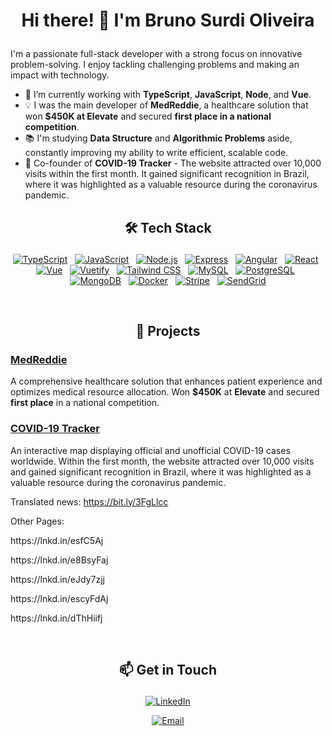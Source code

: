# <p align='center'>Hi there! 👋 I'm Bruno Surdi Oliveira</p>

I'm a passionate full-stack developer with a strong focus on innovative problem-solving. I enjoy tackling challenging problems and making an impact with technology.

- 🌱 I’m currently working with **TypeScript**, **JavaScript**, **Node**, and **Vue**.
- 💡 I was the main developer of **MedReddie**, a healthcare solution that won **$450K at Elevate** and secured **first place in a national competition**.
- 📚 I'm studying **Data Structure** and **Algorithmic Problems** aside, constantly improving my ability to write efficient, scalable code.
- 🚀 Co-founder of **COVID-19 Tracker** - The website attracted over 10,000 visits within the first month. It gained significant recognition in Brazil, where it was highlighted as a valuable resource during the coronavirus pandemic.
  <br>

## <p align='center'> 🛠️ Tech Stack</p>

<p align='center'>
  <a href="https://www.typescriptlang.org/"><img src="https://img.shields.io/badge/-TypeScript-3178C6?logo=typescript&logoColor=white" alt="TypeScript"></a>
  &nbsp;
  <a href="https://developer.mozilla.org/en-US/docs/Web/JavaScript"><img src="https://img.shields.io/badge/-JavaScript-F7DF1E?logo=javascript&logoColor=black" alt="JavaScript"></a>
  &nbsp;
  <a href="https://nodejs.org/en"><img src="https://img.shields.io/badge/-Node.js-339933?logo=node.js&logoColor=white" alt="Node.js"></a>
  &nbsp;
  <a href="https://expressjs.com/"><img src="https://img.shields.io/badge/-Express-000000?logo=express&logoColor=white" alt="Express"></a>
  &nbsp;
  <a href="https://angular.io/"><img src="https://img.shields.io/badge/-Angular-E23237?logo=angular&logoColor=white" alt="Angular"></a>
  &nbsp;
  <a href="https://react.dev/"><img src="https://img.shields.io/badge/-React-61DAFB?logo=react&logoColor=black" alt="React"></a>
  &nbsp;
  <a href="https://vuejs.org/"><img src="https://img.shields.io/badge/-Vue-4FC08D?logo=vue.js&logoColor=white" alt="Vue"></a>
  &nbsp;
  <a href="https://vuetifyjs.com/"><img src="https://img.shields.io/badge/-Vuetify-1867C0?logo=vuetify&logoColor=white" alt="Vuetify"></a>
  &nbsp;
  <a href="https://tailwindcss.com/"><img src="https://img.shields.io/badge/-Tailwind%20CSS-06B6D4?logo=tailwindcss&logoColor=white" alt="Tailwind CSS"></a>
  &nbsp;
  <a href="https://www.mysql.com/"><img src="https://img.shields.io/badge/-MySQL-4479A1?logo=mysql&logoColor=white" alt="MySQL"></a>
  &nbsp;
  <a href="https://www.postgresql.org/"><img src="https://img.shields.io/badge/-PostgreSQL-4169E1?logo=postgresql&logoColor=white" alt="PostgreSQL"></a>
  &nbsp;
  <a href="https://www.mongodb.com/"><img src="https://img.shields.io/badge/-MongoDB-47A248?logo=mongodb&logoColor=white" alt="MongoDB"></a>
  &nbsp;
  <a href="https://www.docker.com/"><img src="https://img.shields.io/badge/-Docker-2496ED?logo=docker&logoColor=white" alt="Docker"></a>
  &nbsp;
  <a href="https://stripe.com/"><img src="https://img.shields.io/badge/-Stripe-635BFF?logo=stripe&logoColor=white" alt="Stripe"></a>
  &nbsp;
  <a href="https://sendgrid.com/"><img src="https://img.shields.io/badge/-SendGrid-006C8C?logo=sendgrid&logoColor=white" alt="SendGrid"></a>
</p>
<br>

## <p align='center'> 🚀 Projects </p>

### [MedReddie](https://medreddie.com/)
A comprehensive healthcare solution that enhances patient experience and optimizes medical resource allocation. Won **$450K** at **Elevate** and secured **first place** in a national competition.

### [COVID-19 Tracker](https://github.com/luansievers/COVID-19-APP)
An interactive map displaying official and unofficial COVID-19 cases worldwide. Within the first month, the website attracted over 10,000 visits and gained significant recognition in Brazil, where it was highlighted as a valuable resource during the coronavirus pandemic.

Translated news: https://bit.ly/3FgLlcc

Other Pages:
<p>https://lnkd.in/esfC5Aj</p>
<p>https://lnkd.in/e8BsyFaj</p>
<p>https://lnkd.in/eJdy7zjj</p>
<p>https://lnkd.in/escyFdAj</p>
<p>https://lnkd.in/dThHiifj</p>
<br>

## <p align='center'>📫 Get in Touch </p>
<p align='center'>
  <a href="https://www.linkedin.com/in/bruno-surdi-oliveira/" target="_blank">
    <img src="https://img.shields.io/badge/-LinkedIn-0A66C2?logo=linkedin&logoColor=white" alt="LinkedIn">
  </a>
</p>
<p align='center'>
  <a href="mailto:bruno.surdi.oliveira@gmail.com">
    <img src="https://img.shields.io/badge/-Email-D14836?logo=gmail&logoColor=white" alt="Email">
  </a>
</p>
